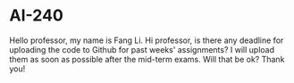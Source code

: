 # AI-240
Hello professor, my name is Fang Li.
Hi professor, is there any deadline for uploading the code to Github for past weeks' assignments? I will upload them as soon as possible after the mid-term exams. Will that be ok? Thank you!
